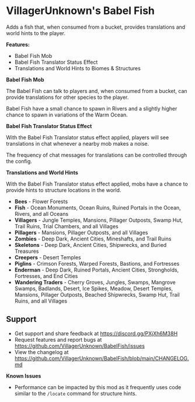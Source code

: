 # VillagerUnknown's Babel Fish

Adds a fish that, when consumed from a bucket, provides translations and world hints to the player.

**Features:**

* Babel Fish Mob
* Babel Fish Translator Status Effect
* Translations and World Hints to Biomes & Structures

**Babel Fish Mob**

The Babel Fish can talk to players and, when consumed from a bucket, can provide translations for other species to the player.

Babel Fish have a small chance to spawn in Rivers and a slightly higher chance to spawn in variations of the Warm Ocean.

**Babel Fish Translator Status Effect**

With the Babel Fish Translator status effect applied, players will see translations in chat whenever a nearby mob makes a noise.

The frequency of chat messages for translations can be controlled through the config.

**Translations and World Hints**

With the Babel Fish Translator status effect applied, mobs have a chance to provide hints to structure locations in the world.

* **Bees** - Flower Forests
* **Fish** - Ocean Monuments, Ocean Ruins, Ruined Portals in the Ocean, Rivers, and all Oceans
* **Villagers** - Jungle Temples, Mansions, Pillager Outposts, Swamp Hut, Trail Ruins, Trial Chambers, and all Villages
* **Pillagers** - Mansions, Pillager Outposts, and all Villages
* **Zombies** - Deep Dark, Ancient Cities, Mineshafts, and Trail Ruins
* **Skeletons** - Deep Dark, Ancient Cities, Shipwrecks, and Buried Treasures
* **Creepers** - Desert Temples
* **Piglins** - Crimson Forests, Warped Forests, Bastions, and Fortresses
* **Enderman** - Deep Dark, Ruined Portals, Ancient Cities, Strongholds, Fortresses, and End Cities
* **Wandering Traders** - Cherry Groves, Jungles, Swamps, Mangrove Swamps, Badlands, Desert, Ice Spikes, Meadow, Desert Temples, Mansions, Pillager Outposts, Beached Shipwrecks, Swamp Hut, Trail Ruins, and all Villages

## Support

* Get support and share feedback at https://discord.gg/PXjXh6M38H
* Request features and report bugs at https://github.com/VillagerUnknown/BabelFish/issues
* View the changelog at https://github.com/VillagerUnknown/BabelFish/blob/main/CHANGELOG.md

**Known Issues**

* Performance can be impacted by this mod as it frequently uses code similar to the `/locate` command for structure hints.